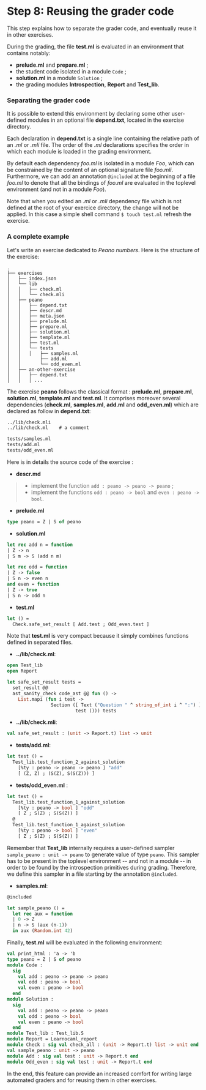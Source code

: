 # Step 8: Reusing the grader code

This step explains how to separate the grader code, and eventually reuse it in other exercises. 

During the grading, the file **test.ml** is evaluated in an environment that contains notably: 
- **prelude.ml** and **prepare.ml** ;
- the student code isolated in a module `Code` ;
- **solution.ml** in a module `Solution` ;
- the grading modules **Introspection**, **Report** and **Test_lib**.

### Separating the grader code

It is possible to extend this environment by declaring some other user-defined modules in an optional file **depend.txt**, located in the exercise directory.

Each declaration in **depend.txt** is a single line containing the relative path of an *.ml* or *.mli* file. The order of the *.ml* declarations specifies the order in which each module is loaded in the grading environment.

By default each dependency *foo.ml* is isolated in a module *Foo*, which can be constrained by the content of an optional signature file *foo.mli*. Furthermore, we can add an annotation `@included` at the beginning of a file *foo.ml* to denote that all the bindings of *foo.ml* are evaluated in the toplevel environment (and not in a module *Foo*). 

Note that when you edited an *.ml* or *.mli* dependency file which is not defined at the root of your exercice directory, the change will not be applied. In this case a simple shell command `$ touch test.ml` refresh the exercise.

### A complete example

Let's write an exercise dedicated to *Peano numbers*. Here is the structure of the exercise:

```
.
├── exercises
│   ├── index.json
│   └── lib
│   │   ├── check.ml
│   │   └── check.mli
│   ├── peano
│   │   ├── depend.txt
│   │   ├── descr.md
│   │   ├── meta.json
│   │   ├── prelude.ml
│   │   ├── prepare.ml
│   │   ├── solution.ml
│   │   ├── template.ml
│   │   ├── test.ml
│   │   └── tests
│   │   │   ├── samples.ml
│   │       ├── add.ml
│   │       └── odd_even.ml
│   ├── an-other-exercise
│   │   ├── depend.txt
│   │   │ ...
```
The exercise **peano** follows the classical format : **prelude.ml**, **prepare.ml**, **solution.ml**, **template.ml** and **test.ml**. It comprises moreover several dependencies (**check.ml**, **samples.ml**, **add.ml** and **odd_even.ml**) which are declared as follow in **depend.txt**:

```txt
../lib/check.mli
../lib/check.ml    # a comment

tests/samples.ml
tests/add.ml
tests/odd_even.ml
``` 

Here is in details the source code of the exercise :

- **descr.md**

> * implement the function `add : peano -> peano -> peano` ; 
> * implement the functions `odd : peano -> bool` and `even : peano -> bool`.

- **prelude.ml**
```ocaml
type peano = Z | S of peano
```

- **solution.ml**
```ocaml
let rec add n = function
| Z -> n
| S m -> S (add n m)

let rec odd = function
| Z -> false 
| S n -> even n
and even = function
| Z -> true
| S n -> odd n
```

- **test.ml**
```ocaml
let () =
  Check.safe_set_result [ Add.test ; Odd_even.test ]
```

Note that **test.ml** is very compact because it simply combines functions defined in separated files.

- **../lib/check.ml**:
```ocaml
open Test_lib
open Report

let safe_set_result tests =
  set_result @@
  ast_sanity_check code_ast @@ fun () ->
    List.mapi (fun i test -> 
                Section ([ Text ("Question " ^ string_of_int i ^ ":") ],
                         test ())) tests
```
- **../lib/check.mli**:
```ocaml
val safe_set_result : (unit -> Report.t) list -> unit
```

- **tests/add.ml**: 
```ocaml
let test () =
  Test_lib.test_function_2_against_solution
    [%ty : peano -> peano -> peano ] "add"
    [ (Z, Z) ; (S(Z), S(S(Z))) ]
```
- **tests/odd_even.ml** :
```ocaml
let test () =
  Test_lib.test_function_1_against_solution
    [%ty : peano -> bool ] "odd"
    [ Z ; S(Z) ; S(S(Z)) ] 
  @
  Test_lib.test_function_1_against_solution
    [%ty : peano -> bool ] "even"
    [ Z ; S(Z) ; S(S(Z)) ]
```
Remember that **Test_lib** internally requires a user-defined sampler `sample_peano : unit -> peano` to generate value of type `peano`. This sampler has to be present in the toplevel environment -- and not in a module -- in order to be found by the introspection primitives during grading. Therefore, we define this sampler in a file starting by the annotation `@included`.
- **samples.ml**:
```ocaml
@included

let sample_peano () =
  let rec aux = function
  | 0 -> Z
  | n -> S (aux (n-1)) 
  in aux (Random.int 42)
```

Finally, **test.ml** will be evaluated in the following environment:

```ocaml
val print_html : 'a -> 'b
type peano = Z | S of peano
module Code :
  sig
    val add : peano -> peano -> peano
    val odd : peano -> bool
    val even : peano -> bool
  end
module Solution :
  sig
    val add : peano -> peano -> peano
    val odd : peano -> bool
    val even : peano -> bool
  end
module Test_lib : Test_lib.S
module Report = Learnocaml_report
module Check : sig val check_all : (unit -> Report.t) list -> unit end
val sample_peano : unit -> peano
module Add : sig val test : unit -> Report.t end
module Odd_even : sig val test : unit -> Report.t end
```

In the end, this feature can provide an increased comfort for writing large automated graders and for reusing them in other exercises.





